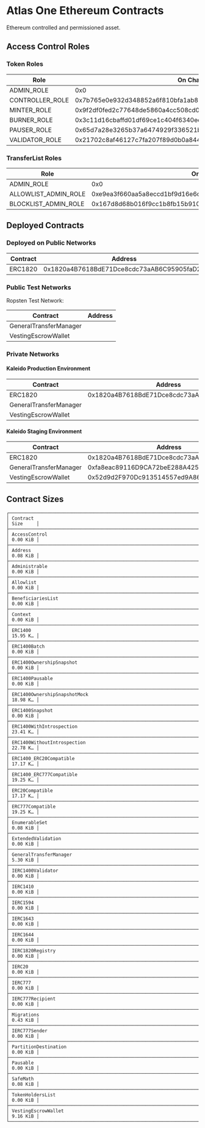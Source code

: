 # Atlas One Ethereum Contracts

Ethereum controlled and permissioned asset.

## Access Control Roles

### Token Roles

| Role            | On Chain Value                                                     |
| --------------- | ------------------------------------------------------------------ |
| ADMIN_ROLE      | 0x0                                                                |
| CONTROLLER_ROLE | 0x7b765e0e932d348852a6f810bfa1ab891e259123f02db8cdcde614c570223357 |
| MINTER_ROLE     | 0x9f2df0fed2c77648de5860a4cc508cd0818c85b8b8a1ab4ceeef8d981c8956a6 |
| BURNER_ROLE     | 0x3c11d16cbaffd01df69ce1c404f6340ee057498f5f00246190ea54220576a848 |
| PAUSER_ROLE     | 0x65d7a28e3265b37a6474929f336521b332c1681b933f6cb9f3376673440d862a |
| VALIDATOR_ROLE  | 0x21702c8af46127c7fa207f89d0b0a8441bb32959a0ac7df790e9ab1a25c98926 |

### TransferList Roles

| Role                 | On Chain Value                                                     |
| -------------------- | ------------------------------------------------------------------ |
| ADMIN_ROLE           | 0x0                                                                |
| ALLOWLIST_ADMIN_ROLE | 0xe9ea3f660aa5a8eccd1bf9d16e6cdf3c1cf9a2b284b830f15bda4493942cb68f |
| BLOCKLIST_ADMIN_ROLE | 0x167d8d68b016f9cc1b8fb15b910e43cbad3223c8d98cf24f4b170dbd14933df1 |

## Deployed Contracts

### Deployed on Public Networks

| Contract | Address                                    |
| -------- | ------------------------------------------ |
| ERC1820  | 0x1820a4B7618BdE71Dce8cdc73aAB6C95905faD24 |

### Public Test Networks

Ropsten Test Network:

| Contract               | Address |
| ---------------------- | ------- |
| GeneralTransferManager |         |
| VestingEscrowWallet    |         |

### Private Networks

#### Kaleido Production Environment

| Contract               | Address                                    |
| ---------------------- | ------------------------------------------ |
| ERC1820                | 0x1820a4B7618BdE71Dce8cdc73aAB6C95905faD24 |
| GeneralTransferManager |                                            |
| VestingEscrowWallet    |                                            |

#### Kaleido Staging Environment

| Contract               | Address                                    |
| ---------------------- | ------------------------------------------ |
| ERC1820                | 0x1820a4B7618BdE71Dce8cdc73aAB6C95905faD24 |
| GeneralTransferManager | 0xfa8eac89116D9CA72beE288A425d85a8357d7018 |
| VestingEscrowWallet    | 0x52d9d2F970Dc913514557ed9A86C1c2fC8cB683E |

## Contract Sizes

```shell
┌──────────────────────────────────────────────────────────────────────┬──────────┐
│ Contract                                                             │ Size     │
├──────────────────────────────────────────────────────────────────────┼──────────┤
│ AccessControl                                                        │ 0.00 KiB │
├──────────────────────────────────────────────────────────────────────┼──────────┤
│ Address                                                              │ 0.08 KiB │
├──────────────────────────────────────────────────────────────────────┼──────────┤
│ Administrable                                                        │ 0.00 KiB │
├──────────────────────────────────────────────────────────────────────┼──────────┤
│ Allowlist                                                            │ 0.00 KiB │
├──────────────────────────────────────────────────────────────────────┼──────────┤
│ BeneficiariesList                                                    │ 0.00 KiB │
├──────────────────────────────────────────────────────────────────────┼──────────┤
│ Context                                                              │ 0.00 KiB │
├──────────────────────────────────────────────────────────────────────┼──────────┤
│ ERC1400                                                              │ 15.95 K… │
├──────────────────────────────────────────────────────────────────────┼──────────┤
│ ERC1400Batch                                                         │ 0.00 KiB │
├──────────────────────────────────────────────────────────────────────┼──────────┤
│ ERC1400OwnershipSnapshot                                             │ 0.00 KiB │
├──────────────────────────────────────────────────────────────────────┼──────────┤
│ ERC1400Pausable                                                      │ 0.00 KiB │
├──────────────────────────────────────────────────────────────────────┼──────────┤
│ ERC1400OwnershipSnapshotMock                                         │ 18.98 K… │
├──────────────────────────────────────────────────────────────────────┼──────────┤
│ ERC1400Snapshot                                                      │ 0.00 KiB │
├──────────────────────────────────────────────────────────────────────┼──────────┤
│ ERC1400WithIntrospection                                             │ 23.41 K… │
├──────────────────────────────────────────────────────────────────────┼──────────┤
│ ERC1400WithoutIntrospection                                          │ 22.78 K… │
├──────────────────────────────────────────────────────────────────────┼──────────┤
│ ERC1400_ERC20Compatible                                              │ 17.17 K… │
├──────────────────────────────────────────────────────────────────────┼──────────┤
│ ERC1400_ERC777Compatible                                             │ 19.25 K… │
├──────────────────────────────────────────────────────────────────────┼──────────┤
│ ERC20Compatible                                                      │ 17.17 K… │
├──────────────────────────────────────────────────────────────────────┼──────────┤
│ ERC777Compatible                                                     │ 19.25 K… │
├──────────────────────────────────────────────────────────────────────┼──────────┤
│ EnumerableSet                                                        │ 0.08 KiB │
├──────────────────────────────────────────────────────────────────────┼──────────┤
│ ExtendedValidation                                                   │ 0.00 KiB │
├──────────────────────────────────────────────────────────────────────┼──────────┤
│ GeneralTransferManager                                               │ 5.30 KiB │
├──────────────────────────────────────────────────────────────────────┼──────────┤
│ IERC1400Validator                                                    │ 0.00 KiB │
├──────────────────────────────────────────────────────────────────────┼──────────┤
│ IERC1410                                                             │ 0.00 KiB │
├──────────────────────────────────────────────────────────────────────┼──────────┤
│ IERC1594                                                             │ 0.00 KiB │
├──────────────────────────────────────────────────────────────────────┼──────────┤
│ IERC1643                                                             │ 0.00 KiB │
├──────────────────────────────────────────────────────────────────────┼──────────┤
│ IERC1644                                                             │ 0.00 KiB │
├──────────────────────────────────────────────────────────────────────┼──────────┤
│ IERC1820Registry                                                     │ 0.00 KiB │
├──────────────────────────────────────────────────────────────────────┼──────────┤
│ IERC20                                                               │ 0.00 KiB │
├──────────────────────────────────────────────────────────────────────┼──────────┤
│ IERC777                                                              │ 0.00 KiB │
├──────────────────────────────────────────────────────────────────────┼──────────┤
│ IERC777Recipient                                                     │ 0.00 KiB │
├──────────────────────────────────────────────────────────────────────┼──────────┤
│ Migrations                                                           │ 0.43 KiB │
├──────────────────────────────────────────────────────────────────────┼──────────┤
│ IERC777Sender                                                        │ 0.00 KiB │
├──────────────────────────────────────────────────────────────────────┼──────────┤
│ PartitionDestination                                                 │ 0.00 KiB │
├──────────────────────────────────────────────────────────────────────┼──────────┤
│ Pausable                                                             │ 0.00 KiB │
├──────────────────────────────────────────────────────────────────────┼──────────┤
│ SafeMath                                                             │ 0.08 KiB │
├──────────────────────────────────────────────────────────────────────┼──────────┤
│ TokenHoldersList                                                     │ 0.00 KiB │
├──────────────────────────────────────────────────────────────────────┼──────────┤
│ VestingEscrowWallet                                                  │ 9.16 KiB │
└──────────────────────────────────────────────────────────────────────┴──────────┘
```
